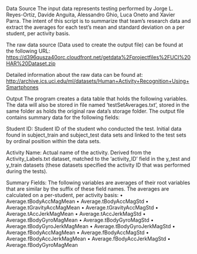 Data Source
The input data represents testing performed by Jorge L. Reyes-Ortiz, Davide Anguita, Alessandro Ghio, Luca Oneto and Xavier Parra. The intent of this script is to summarize that team’s research data and extract the averages for each test’s mean and standard deviation on a per student, per activity basis. 

The raw data source (Data used to create the output file) can be found at the following URL: https://d396qusza40orc.cloudfront.net/getdata%2Fprojectfiles%2FUCI%20HAR%20Dataset.zip 

Detailed information about the raw data can be found at: http://archive.ics.uci.edu/ml/datasets/Human+Activity+Recognition+Using+Smartphones 

Output
The program creates a data table that holds the following variables. The data will also be stored in file named ‘testSetAverages.txt’, stored in the same folder as holds the original raw data’s storage folder.
The output file contains summary data for the following fields:

Student ID: Student ID of the student who conducted the test. Initial data found in subject_train and subject_test data sets and linked to the test sets by ordinal position within the data sets.

Activity Name: Actual name of the activity. Derived from the Activity_Labels.txt dataset, matched to the ‘activity_ID’ field in the y_test and y_train datasets (these datasets specified the activity ID that was performed during the tests).

Summary Fields: The following variables are averages of their root variables that are similar by the suffix of these field names. The averages are calculated on a per-student, per activity basis:
•	Average.tBodyAccMagMean
•	Average.tBodyAccMagStd
•	Average.tGravityAccMagMean
•	Average.tGravityAccMagStd
•	Average.tAccJerkMagMean
•	Average.tAccJerkMagStd
•	Average.tBodyGyroMagMean
•	Average.tBodyGyroMagStd
•	Average.tBodyGyroJerkMagMean
•	Average.tBodyGyroJerkMagStd
•	Average.fBodyAccMagMean
•	Average.fBodyAccMagStd
•	Average.fBodyAccJerkMagMean
•	Average.fBodyAccJerkMagStd
•	Average.fBodyGyroMagMean
